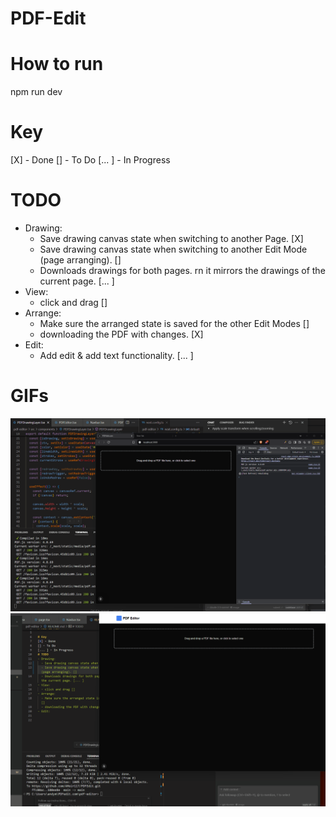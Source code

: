 # PDF-Edit

# How to run
npm run dev

# Key
[X] - Done
[] - To Do
[... ] - In Progress
# TODO
- Drawing:
  - Save drawing canvas state when switching to another Page. [X]
  - Save drawing canvas state when switching to another Edit Mode (page arranging). []
  - Downloads drawings for both pages. rn it mirrors the drawings of the current page. [... ]
- View:
  - click and drag []
- Arrange:
  - Make sure the arranged state is saved for the other Edit Modes [] 
  - downloading the PDF with changes. [X]
- Edit:
  - Add edit & add text functionality. [... ]

# GIFs

![Draw](./media/pdfedit-d1.gif)
![ReArrange](./media/pdfedit-d1.5.gif)
